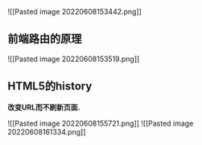 ![[Pasted image 20220608153442.png]]


## 前端路由的原理

![[Pasted image 20220608153519.png]]


## HTML5的history

**改变URL而不刷新页面.**

![[Pasted image 20220608155721.png]]
![[Pasted image 20220608161334.png]]

## 